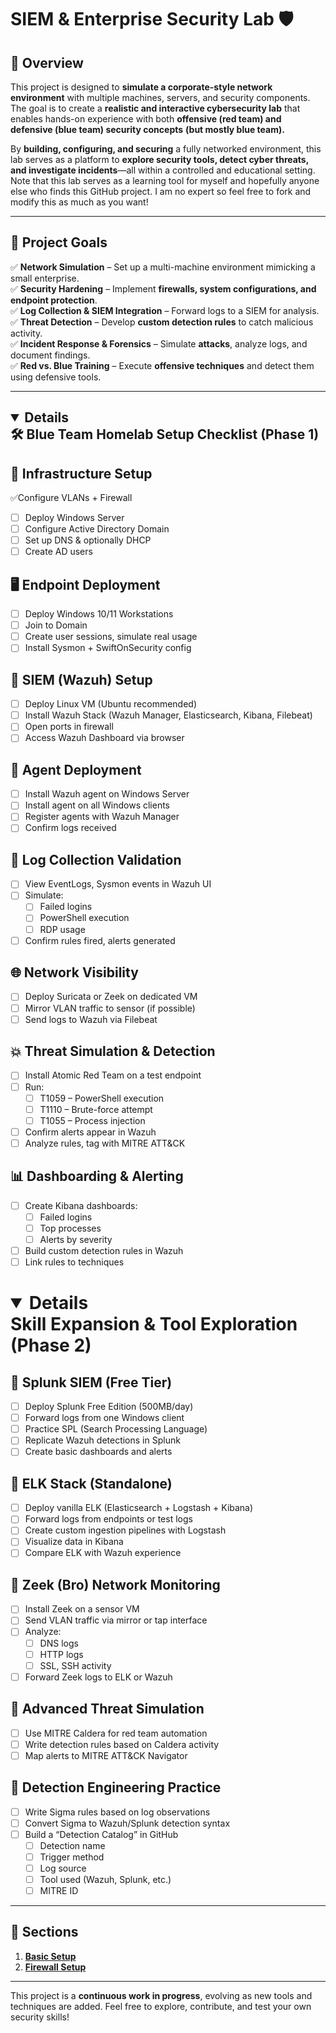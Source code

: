 # **SIEM & Enterprise Security Lab 🛡️**

## **🔹 Overview**

This project is designed to **simulate a corporate-style network environment** with multiple machines, servers, and security components. The goal is to create a **realistic and interactive cybersecurity lab** that enables hands-on experience with both **offensive (red team) and defensive (blue team) security concepts** **(but mostly blue team).**

By **building, configuring, and securing** a fully networked environment, this lab serves as a platform to **explore security tools, detect cyber threats, and investigate incidents**—all within a controlled and educational setting. Note that this lab serves as a learning tool for myself and hopefully anyone else who finds this GitHub project. I am no expert so feel free to fork and modify this as much as you want!

------

## **🎯 Project Goals**

✅ **Network Simulation** – Set up a multi-machine environment mimicking a small enterprise.  
✅ **Security Hardening** – Implement **firewalls, system configurations, and endpoint protection**.  
✅ **Log Collection & SIEM Integration** – Forward logs to a SIEM for analysis.  
✅ **Threat Detection** – Develop **custom detection rules** to catch malicious activity.  
✅ **Incident Response & Forensics** – Simulate **attacks**, analyze logs, and document findings.  
✅ **Red vs. Blue Training** – Execute **offensive techniques** and detect them using defensive tools.  

------

## <details open>🛠️ Blue Team Homelab Setup Checklist (Phase 1)

## 🔧 Infrastructure Setup
✅Configure VLANs + Firewall

- [ ] Deploy Windows Server
- [ ] Configure Active Directory Domain
- [ ] Set up DNS & optionally DHCP
- [ ] Create AD users

## 🖥️ Endpoint Deployment
- [ ] Deploy Windows 10/11 Workstations
- [ ] Join to Domain
- [ ] Create user sessions, simulate real usage
- [ ] Install Sysmon + SwiftOnSecurity config

## 🔐 SIEM (Wazuh) Setup
- [ ] Deploy Linux VM (Ubuntu recommended)
- [ ] Install Wazuh Stack (Wazuh Manager, Elasticsearch, Kibana, Filebeat)
- [ ] Open ports in firewall
- [ ] Access Wazuh Dashboard via browser

## 🔗 Agent Deployment
- [ ] Install Wazuh agent on Windows Server
- [ ] Install agent on all Windows clients
- [ ] Register agents with Wazuh Manager
- [ ] Confirm logs received

## 🔎 Log Collection Validation
- [ ] View EventLogs, Sysmon events in Wazuh UI
- [ ] Simulate:
  - [ ] Failed logins
  - [ ] PowerShell execution
  - [ ] RDP usage
- [ ] Confirm rules fired, alerts generated

## 🌐 Network Visibility
- [ ] Deploy Suricata or Zeek on dedicated VM
- [ ] Mirror VLAN traffic to sensor (if possible)
- [ ] Send logs to Wazuh via Filebeat

## 💥 Threat Simulation & Detection
- [ ] Install Atomic Red Team on a test endpoint
- [ ] Run:
  - [ ] T1059 – PowerShell execution
  - [ ] T1110 – Brute-force attempt
  - [ ] T1055 – Process injection
- [ ] Confirm alerts appear in Wazuh
- [ ] Analyze rules, tag with MITRE ATT&CK

## 📊 Dashboarding & Alerting
- [ ] Create Kibana dashboards:
  - [ ] Failed logins
  - [ ] Top processes
  - [ ] Alerts by severity
- [ ] Build custom detection rules in Wazuh
- [ ] Link rules to techniques</details>

# <details open>Skill Expansion & Tool Exploration (Phase 2)

## 🔹 Splunk SIEM (Free Tier)
- [ ] Deploy Splunk Free Edition (500MB/day)
- [ ] Forward logs from one Windows client
- [ ] Practice SPL (Search Processing Language)
- [ ] Replicate Wazuh detections in Splunk
- [ ] Create basic dashboards and alerts

## 🔹 ELK Stack (Standalone)
- [ ] Deploy vanilla ELK (Elasticsearch + Logstash + Kibana)
- [ ] Forward logs from endpoints or test logs
- [ ] Create custom ingestion pipelines with Logstash
- [ ] Visualize data in Kibana
- [ ] Compare ELK with Wazuh experience

## 🔹 Zeek (Bro) Network Monitoring
- [ ] Install Zeek on a sensor VM
- [ ] Send VLAN traffic via mirror or tap interface
- [ ] Analyze:
  - [ ] DNS logs
  - [ ] HTTP logs
  - [ ] SSL, SSH activity
- [ ] Forward Zeek logs to ELK or Wazuh

## 🔹 Advanced Threat Simulation
- [ ] Use MITRE Caldera for red team automation
- [ ] Write detection rules based on Caldera activity
- [ ] Map alerts to MITRE ATT&CK Navigator

## 🔹 Detection Engineering Practice
- [ ] Write Sigma rules based on log observations
- [ ] Convert Sigma to Wazuh/Splunk detection syntax
- [ ] Build a “Detection Catalog” in GitHub
  - [ ] Detection name
  - [ ] Trigger method
  - [ ] Log source
  - [ ] Tool used (Wazuh, Splunk, etc.)
  - [ ] MITRE ID</details>

------

## 🚀 **Sections**

1. [**Basic Setup**](https://github.com/alexh200/blue-team-homelab/tree/main/basic-setup/setup.md)
1. [**Firewall Setup**](https://github.com/alexh200/blue-team-homelab/tree/main/firewall-setup/firewall.md)

------

This project is a **continuous work in progress**, evolving as new tools and techniques are added. Feel free to explore, contribute, and test your own security skills!